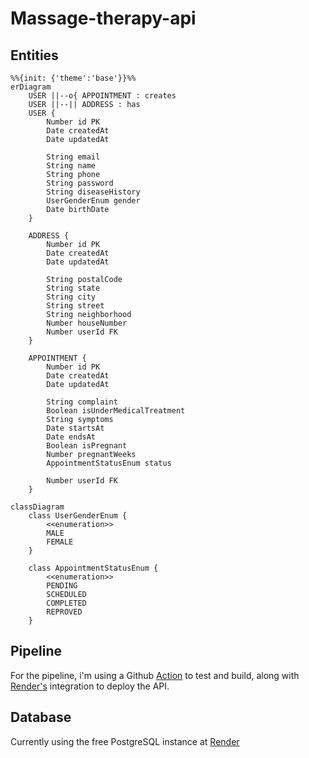 # Massage-therapy-api

## Entities

```mermaid
%%{init: {'theme':'base'}}%%
erDiagram
    USER ||--o{ APPOINTMENT : creates
    USER ||--|| ADDRESS : has
    USER {
        Number id PK
        Date createdAt
        Date updatedAt

        String email
        String name
        String phone
        String password
        String diseaseHistory
        UserGenderEnum gender
        Date birthDate
    }

    ADDRESS {
        Number id PK
        Date createdAt
        Date updatedAt

        String postalCode
        String state
        String city
        String street
        String neighborhood
        Number houseNumber
        Number userId FK
    }

    APPOINTMENT {
        Number id PK
        Date createdAt
        Date updatedAt

        String complaint
        Boolean isUnderMedicalTreatment
        String symptoms
        Date startsAt
        Date endsAt
        Boolean isPregnant
        Number pregnantWeeks
        AppointmentStatusEnum status

        Number userId FK
    }
```

```mermaid
classDiagram
    class UserGenderEnum {
        <<enumeration>>
        MALE
        FEMALE
    }

    class AppointmentStatusEnum {
        <<enumeration>>
        PENDING
        SCHEDULED
        COMPLETED
        REPROVED
    }
```

## Pipeline

For the pipeline, i'm using a Github [Action](./.github/workflows/pipeline.yml) to test and build, along with [Render's](https://render.com/) integration to deploy the API.

## Database

Currently using the free PostgreSQL instance at [Render](https://render.com/)
